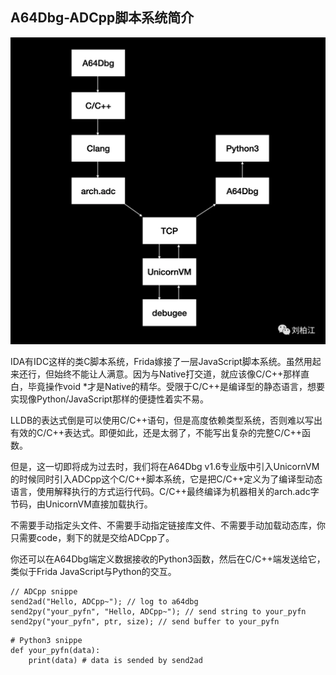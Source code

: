 ## A64Dbg-ADCpp脚本系统简介

![图片](images/640)

IDA有IDC这样的类C脚本系统，Frida嫁接了一层JavaScript脚本系统。虽然用起来还行，但始终不能让人满意。因为与Native打交道，就应该像C/C++那样直白，毕竟操作void *才是Native的精华。受限于C/C++是编译型的静态语言，想要实现像Python/JavaScript那样的便捷性着实不易。

LLDB的表达式倒是可以使用C/C++语句，但是高度依赖类型系统，否则难以写出有效的C/C++表达式。即便如此，还是太弱了，不能写出复杂的完整C/C++函数。

但是，这一切即将成为过去时，我们将在A64Dbg v1.6专业版中引入UnicornVM的时候同时引入ADCpp这个C/C++脚本系统，它是把C/C++定义为了编译型动态语言，使用解释执行的方式运行代码。C/C++最终编译为机器相关的arch.adc字节码，由UnicornVM直接加载执行。

不需要手动指定头文件、不需要手动指定链接库文件、不需要手动加载动态库，你只需要code，剩下的就是交给ADCpp了。

你还可以在A64Dbg端定义数据接收的Python3函数，然后在C/C++端发送给它，类似于Frida JavaScript与Python的交互。



```
// ADCpp snippe
send2ad("Hello, ADCpp~"); // log to a64dbg
send2py("your_pyfn", "Hello, ADCpp~"); // send string to your_pyfn
send2py("your_pyfn", ptr, size); // send buffer to your_pyfn
```

```
# Python3 snippe
def your_pyfn(data):
    print(data) # data is sended by send2ad
```

